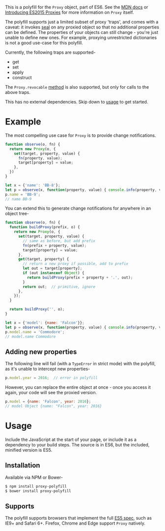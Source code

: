 This is a polyfill for the `Proxy` object, part of ES6.
See the [MDN docs](https://developer.mozilla.org/en/docs/Web/JavaScript/Reference/Global_Objects/Proxy) or [Introducing ES2015 Proxies](https://developers.google.com/web/updates/2016/02/es2015-proxies) for more information on `Proxy` itself.

The polyfill supports just a limited subset of proxy 'traps', and comes with a caveat: it invokes [seal](https://developer.mozilla.org/en-US/docs/Web/JavaScript/Reference/Global_Objects/Object/seal) on any proxied object so that no additional properties can be defined.
The properties of your objects can still change - you're just unable to define new ones. For example, proxying unrestricted dictionaries is not a good use-case for this polyfill.

Currently, the following traps are supported-

* get
* set
* apply
* construct

The `Proxy.revocable` [method](https://developer.mozilla.org/en-US/docs/Web/JavaScript/Reference/Global_Objects/Proxy/revocable) is also supported, but only for calls to the above traps.

This has no external dependencies.
Skip down to [usage](#usage) to get started.

# Example

The most compelling use case for `Proxy` is to provide change notifications.

```js
function observe(o, fn) {
  return new Proxy(o, {
    set(target, property, value) {
      fn(property, value);
      target[property] = value;
    },
  })
}

let x = {'name': 'BB-8'};
let p = observe(x, function(property, value) { console.info(property, value) });
p.name = 'BB-9';
// name BB-9
```

You can extend this to generate change notifications for anywhere in an object tree-

```js
function observe(o, fn) {
  function buildProxy(prefix, o) {
    return new Proxy(o, {
      set(target, property, value) {
        // same as before, but add prefix
        fn(prefix + property, value);
        target[property] = value;
      },
      get(target, property) {
        // return a new proxy if possible, add to prefix
        let out = target[property];
        if (out instanceof Object) {
          return buildProxy(prefix + property + '.', out);
        }
        return out;  // primitive, ignore
      },
    });
  }

  return buildProxy('', o);
}

let x = {'model': {name: 'Falcon'}};
let p = observe(x, function(property, value) { console.info(property, value) });
p.model.name = 'Commodore';
// model.name Commodore
```

## Adding new properties

The following line will fail (with a `TypeError` in strict mode) with the polyfill, as it's unable to intercept new properties-

```js
p.model.year = 2016;  // error in polyfill
```

However, you can replace the entire object at once - once you access it again, your code will see the proxied version.

```js
p.model = {name: 'Falcon', year: 2016};
// model Object {name: "Falcon", year: 2016}
```

# Usage

Include the JavaScript at the start of your page, or include it as a dependency to your build steps.
The source is in ES6, but the included, minified version is ES5.

## Installation

Available via NPM or Bower-

```bash
$ npm install proxy-polyfill
$ bower install proxy-polyfill
```

## Supports

The polyfill supports browsers that implement the full [ES5 spec](http://kangax.github.io/compat-table/es5/), such as IE9+ and Safari 6+.
Firefox, Chrome and Edge support `Proxy` natively.
